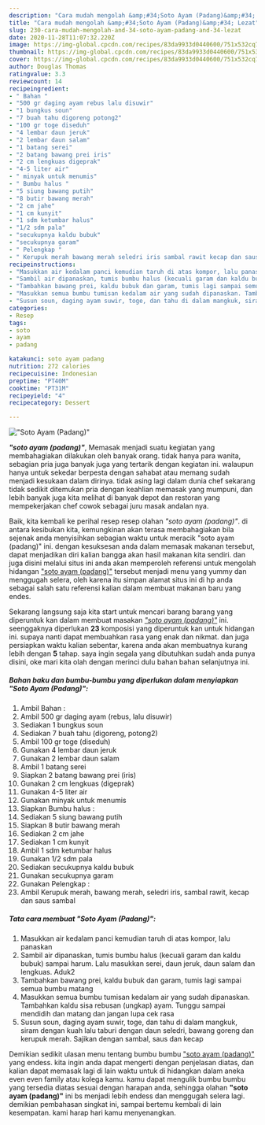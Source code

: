 ```yaml
---
description: "Cara mudah mengolah &amp;#34;Soto Ayam (Padang)&amp;#34; Lezat"
title: "Cara mudah mengolah &amp;#34;Soto Ayam (Padang)&amp;#34; Lezat"
slug: 230-cara-mudah-mengolah-and-34-soto-ayam-padang-and-34-lezat
date: 2020-11-28T11:07:32.220Z
image: https://img-global.cpcdn.com/recipes/83da9933d0440600/751x532cq70/soto-ayam-padang-foto-resep-utama.jpg
thumbnail: https://img-global.cpcdn.com/recipes/83da9933d0440600/751x532cq70/soto-ayam-padang-foto-resep-utama.jpg
cover: https://img-global.cpcdn.com/recipes/83da9933d0440600/751x532cq70/soto-ayam-padang-foto-resep-utama.jpg
author: Douglas Thomas
ratingvalue: 3.3
reviewcount: 14
recipeingredient:
- " Bahan "
- "500 gr daging ayam rebus lalu disuwir"
- "1 bungkus soun"
- "7 buah tahu digoreng potong2"
- "100 gr toge diseduh"
- "4 lembar daun jeruk"
- "2 lembar daun salam"
- "1 batang serei"
- "2 batang bawang prei iris"
- "2 cm lengkuas digeprak"
- "4-5 liter air"
- " minyak untuk menumis"
- " Bumbu halus "
- "5 siung bawang putih"
- "8 butir bawang merah"
- "2 cm jahe"
- "1 cm kunyit"
- "1 sdm ketumbar halus"
- "1/2 sdm pala"
- "secukupnya kaldu bubuk"
- "secukupnya garam"
- " Pelengkap "
- " Kerupuk merah bawang merah seledri iris sambal rawit kecap dan saus sambal"
recipeinstructions:
- "Masukkan air kedalam panci kemudian taruh di atas kompor, lalu panaskan"
- "Sambil air dipanaskan, tumis bumbu halus (kecuali garam dan kaldu bubuk) sampai harum. Lalu masukkan serei, daun jeruk, daun salam dan lengkuas. Aduk2"
- "Tambahkan bawang prei, kaldu bubuk dan garam, tumis lagi sampai semua bumbu matang"
- "Masukkan semua bumbu tumisan kedalam air yang sudah dipanaskan. Tambahkan kaldu sisa rebusan (ungkap) ayam. Tunggu sampai mendidih dan matang dan jangan lupa cek rasa"
- "Susun soun, daging ayam suwir, toge, dan tahu di dalam mangkuk, siram dengan kuah lalu taburi dengan daun seledri, bawang goreng dan kerupuk merah. Sajikan dengan sambal, saus dan kecap"
categories:
- Resep
tags:
- soto
- ayam
- padang

katakunci: soto ayam padang 
nutrition: 272 calories
recipecuisine: Indonesian
preptime: "PT40M"
cooktime: "PT31M"
recipeyield: "4"
recipecategory: Dessert

---
```



![&#34;Soto Ayam (Padang)&#34;](https://img-global.cpcdn.com/recipes/83da9933d0440600/751x532cq70/soto-ayam-padang-foto-resep-utama.jpg)

<b><i>&#34;soto ayam (padang)&#34;</i></b>, Memasak menjadi suatu kegiatan yang membahagiakan dilakukan oleh banyak orang. tidak hanya para wanita, sebagian pria juga banyak juga yang tertarik dengan kegiatan ini. walaupun hanya untuk sekedar berpesta dengan sahabat atau memang sudah menjadi kesukaan dalam dirinya. tidak asing lagi dalam dunia chef sekarang tidak sedikit ditemukan pria dengan keahlian memasak yang mumpuni, dan lebih banyak juga kita melihat di banyak depot dan restoran yang mempekerjakan chef cowok sebagai juru masak andalan nya.

Baik, kita kembali ke perihal resep resep olahan <i>&#34;soto ayam (padang)&#34;</i>. di antara kesibukan kita, kemungkinan akan terasa membahagiakan bila sejenak anda menyisihkan sebagian waktu untuk meracik &#34;soto ayam (padang)&#34; ini. dengan kesuksesan anda dalam memasak makanan tersebut, dapat menjadikan diri kalian bangga akan hasil makanan kita sendiri. dan juga disini melalui situs ini anda akan memperoleh referensi untuk mengolah hidangan <u>&#34;soto ayam (padang)&#34;</u> tersebut menjadi menu yang yummy dan menggugah selera, oleh karena itu simpan alamat situs ini di hp anda sebagai salah satu referensi kalian dalam membuat makanan baru yang endes.




Sekarang langsung saja kita start untuk mencari barang barang yang diperuntuk kan dalam membuat masakan <u><i>&#34;soto ayam (padang)&#34;</i></u> ini. seenggaknya diperlukan <b>23</b> komposisi yang diperuntuk kan untuk hidangan ini. supaya nanti dapat membuahkan rasa yang enak dan nikmat. dan juga persiapkan waktu kalian sebentar, karena anda akan membuatnya kurang lebih dengan <b>5</b> tahap. saya ingin segala yang dibutuhkan sudah anda punya disini, oke mari kita olah dengan merinci dulu bahan bahan selanjutnya ini.

<!--inarticleads1-->

##### Bahan baku dan bumbu-bumbu yang diperlukan dalam menyiapkan &#34;Soto Ayam (Padang)&#34;:

1. Ambil  Bahan :
1. Ambil 500 gr daging ayam (rebus, lalu disuwir)
1. Sediakan 1 bungkus soun
1. Sediakan 7 buah tahu (digoreng, potong2)
1. Ambil 100 gr toge (diseduh)
1. Gunakan 4 lembar daun jeruk
1. Gunakan 2 lembar daun salam
1. Ambil 1 batang serei
1. Siapkan 2 batang bawang prei (iris)
1. Gunakan 2 cm lengkuas (digeprak)
1. Gunakan 4-5 liter air
1. Gunakan  minyak untuk menumis
1. Siapkan  Bumbu halus :
1. Sediakan 5 siung bawang putih
1. Siapkan 8 butir bawang merah
1. Sediakan 2 cm jahe
1. Sediakan 1 cm kunyit
1. Ambil 1 sdm ketumbar halus
1. Gunakan 1/2 sdm pala
1. Sediakan secukupnya kaldu bubuk
1. Gunakan secukupnya garam
1. Gunakan  Pelengkap :
1. Ambil  Kerupuk merah, bawang merah, seledri iris, sambal rawit, kecap dan saus sambal




<!--inarticleads2-->

##### Tata cara membuat &#34;Soto Ayam (Padang)&#34;:

1. Masukkan air kedalam panci kemudian taruh di atas kompor, lalu panaskan
1. Sambil air dipanaskan, tumis bumbu halus (kecuali garam dan kaldu bubuk) sampai harum. Lalu masukkan serei, daun jeruk, daun salam dan lengkuas. Aduk2
1. Tambahkan bawang prei, kaldu bubuk dan garam, tumis lagi sampai semua bumbu matang
1. Masukkan semua bumbu tumisan kedalam air yang sudah dipanaskan. Tambahkan kaldu sisa rebusan (ungkap) ayam. Tunggu sampai mendidih dan matang dan jangan lupa cek rasa
1. Susun soun, daging ayam suwir, toge, dan tahu di dalam mangkuk, siram dengan kuah lalu taburi dengan daun seledri, bawang goreng dan kerupuk merah. Sajikan dengan sambal, saus dan kecap




Demikian sedikit ulasan menu tentang bumbu bumbu <u>&#34;soto ayam (padang)&#34;</u> yang endess. kita ingin anda dapat mengerti dengan penjelasan diatas, dan kalian dapat memasak lagi di lain waktu untuk di hidangkan dalam aneka even even family atau kolega kamu. kamu dapat mengulik bumbu bumbu yang tersedia diatas sesuai dengan harapan anda, sehingga olahan <b>&#34;soto ayam (padang)&#34;</b> ini bs menjadi lebih endess dan menggugah selera lagi. demikian pembahasan singkat ini, sampai bertemu kembali di lain kesempatan. kami harap hari kamu menyenangkan.
